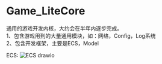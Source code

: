 # Game_LiteCore
通用的游戏开发内核，大约会在半年内逐步完成。
<br>1、包含游戏用到的大量通用模块，如：网络，Config，Log系统
<br>2、包含开发框架，主要是ECS，Model


ECS:
![ECS drawio](https://user-images.githubusercontent.com/120553337/224217822-43bfce66-386b-412d-b7c1-483a10b70961.png)
